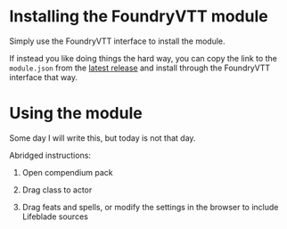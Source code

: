 # Installing the FoundryVTT module

Simply use the FoundryVTT interface to install the module.

If instead you like doing things the hard way, you can copy the link to the `module.json` from the [latest release](https://github.com/intrand/pf2e-lifeblade/releases/latest) and install through the FoundryVTT interface that way.

# Using the module

Some day I will write this, but today is not that day.

Abridged instructions:

1. Open compendium pack

2. Drag class to actor

3. Drag feats and spells, or modify the settings in the browser to include Lifeblade sources
